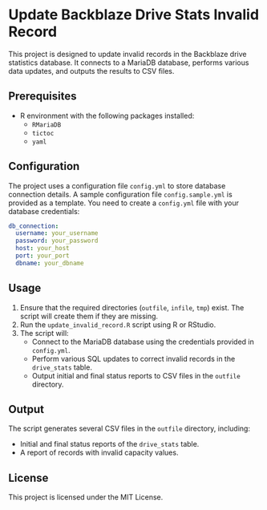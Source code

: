 # Update Backblaze Drive Stats Invalid Record

This project is designed to update invalid records in the Backblaze drive statistics database. It connects to a MariaDB database, performs various data updates, and outputs the results to CSV files.

## Prerequisites

- R environment with the following packages installed:
  - `RMariaDB`
  - `tictoc`
  - `yaml`

## Configuration

The project uses a configuration file `config.yml` to store database connection details. A sample configuration file `config.sample.yml` is provided as a template. You need to create a `config.yml` file with your database credentials:

```yaml
db_connection:
  username: your_username
  password: your_password
  host: your_host
  port: your_port
  dbname: your_dbname
```

## Usage

1. Ensure that the required directories (`outfile`, `infile`, `tmp`) exist. The script will create them if they are missing.
2. Run the `update_invalid_record.R` script using R or RStudio.
3. The script will:
   - Connect to the MariaDB database using the credentials provided in `config.yml`.
   - Perform various SQL updates to correct invalid records in the `drive_stats` table.
   - Output initial and final status reports to CSV files in the `outfile` directory.

## Output

The script generates several CSV files in the `outfile` directory, including:
- Initial and final status reports of the `drive_stats` table.
- A report of records with invalid capacity values.

## License

This project is licensed under the MIT License.

